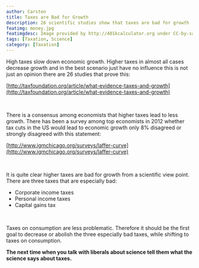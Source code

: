 ```yaml
---
author: Carsten 
title: Taxes are Bad for Growth 
description: 26 scientific studies show that taxes are bad for growth
featimg: money.jpg
featimgdesc: Image provided by http://401kcalculator.org under CC-by-sa-2.0
tags: [Taxation, Science]
category: [Taxation]
---
```


High taxes slow down economic growth. 
Higher taxes in almost all cases decrease growth and in the best scenario just have no influence this is not just an opinion there are 26 studies that prove this:

[http://taxfoundation.org/article/what-evidence-taxes-and-growth](http://taxfoundation.org/article/what-evidence-taxes-and-growth)

<br />

There is a consensus among economists that higher taxes lead to less growth.
There has been a survey among top economists in 2012 whether tax cuts in the US would lead to economic growth only 8% disagreed or strongly disagreed with this statement:

[http://www.igmchicago.org/surveys/laffer-curve](http://www.igmchicago.org/surveys/laffer-curve)


<br />

It is quite clear higher taxes are bad for growth from a scientific view point. 
There are three taxes that are especially bad:

* Corporate income taxes
* Personal income taxes
* Capital gains tax

<br />

Taxes on consumption are less problematic. Therefore it should be the first goal to decrease or abolish the three especially bad taxes, while shifting to taxes on consumption. 

**The next time when you talk with liberals about science tell them what the science says about taxes.**

